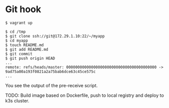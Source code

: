 # Git hook

```console
$ vagrant up
```

```console
$ cd /tmp
$ git clone ssh://git@172.29.1.10:22/~/myapp
$ cd myapp
$ touch README.md
$ git add README.md
$ git commit
$ git push origin HEAD
...
remote: refs/heads/master: 0000000000000000000000000000000000000000 -> 9ad75a00a193f0821a2a75bab6dce63c45ce575c
...
```

You see the output of the pre-receive script.

TODO: Build image based on Dockerfile, push to local registry and deploy to
k3s cluster.
